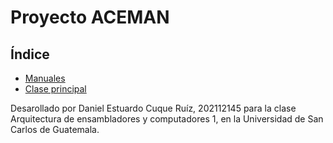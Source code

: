 # Proyecto ACEMAN

## Índice 
- [Manuales]()
- [Clase principal](#clase-principal)

Desarollado por Daniel Estuardo Cuque Ruíz, 202112145 para la clase Arquitectura de ensambladores y computadores 1, en la Universidad de San Carlos de Guatemala.